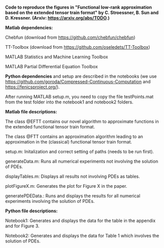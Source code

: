 **Code to reproduce the figures in "Functional low-rank approximation based on the extended tensor train format" by C. Stroessner, B. Sun and D. Kressner.
(Arxiv: https://arxiv.org/abs/TODO.)**

**Matlab dependencies:**

Chebfun (download from https://github.com/chebfun/chebfun)

TT-Toolbox (download from https://github.com/oseledets/TT-Toolbox)

MATLAB Statistics and Machine Learning Toolbox

MATLAB Partial Differential Equation Toolbox

**Python dependencies** and setup are described in the notebooks (we use https://github.com/goroda/Compressed-Continuous-Computation and https://fenicsproject.org/).

After running MATLAB setup.m, you need to copy the file testPoints.mat from the test folder into the notebook1 and notebook2 folders.



**Matlab file descriptions:**

The class @EFTT contains our novel algorithm to approximate functions in the extended functional tensor train format.

The class @FTT contains an approximation algorithm leading to an approximation in the (classical) functional tensor train format.

setup.m: Initalization and correct setting of paths (needs to be run first).

generateData.m: Runs all numerical experiments not involving the solution of PDEs.

displayTables.m: Displays all results not involving PDEs as tables.

plotFigureX.m: Generates the plot for Figure X in the paper. 

generatePDEData.: Runs and displays the results for all numerical experiments involving the solution of PDEs.



**Python file descriptions:**

Notebook1: Generates and displays the data for the table in the appendix and for Figure 3.

Notebook2: Generates and displays the data for Table 1 which involves the solution of PDEs.
